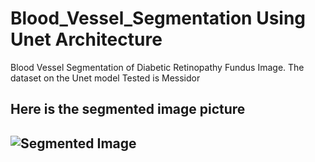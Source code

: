 # Blood_Vessel_Segmentation Using Unet Architecture
Blood Vessel Segmentation of Diabetic Retinopathy Fundus Image. The dataset on the Unet model Tested is Messidor
<h2>Here is the segmented image picture<h2>

<img src="https://user-images.githubusercontent.com/68460013/236637428-01478ca1-333d-4a13-8322-15e3e1c06dd0.png" alt="Segmented Image">

